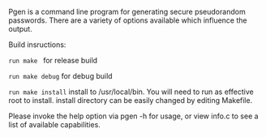 Pgen is a command line program for generating secure pseudorandom passwords. There are a variety of options available which influence the output.

Build insructions:

  `run make `       for release build
  
  `run make debug`  for debug build
  
  `run make install` install to /usr/local/bin. You will need to run as effective root to install.
                    install directory can be easily changed by editing Makefile.

Please invoke the help option via pgen -h for usage, or view info.c to see a list of available capabilities.

